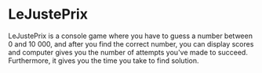 # LeJustePrix
LeJustePrix is a console game where you have to guess a number between 0 and 10 000, and after you find the correct number, you can display scores and computer gives you the number of attempts  you've made to succeed. Furthermore, it gives you the time you take to find solution.
